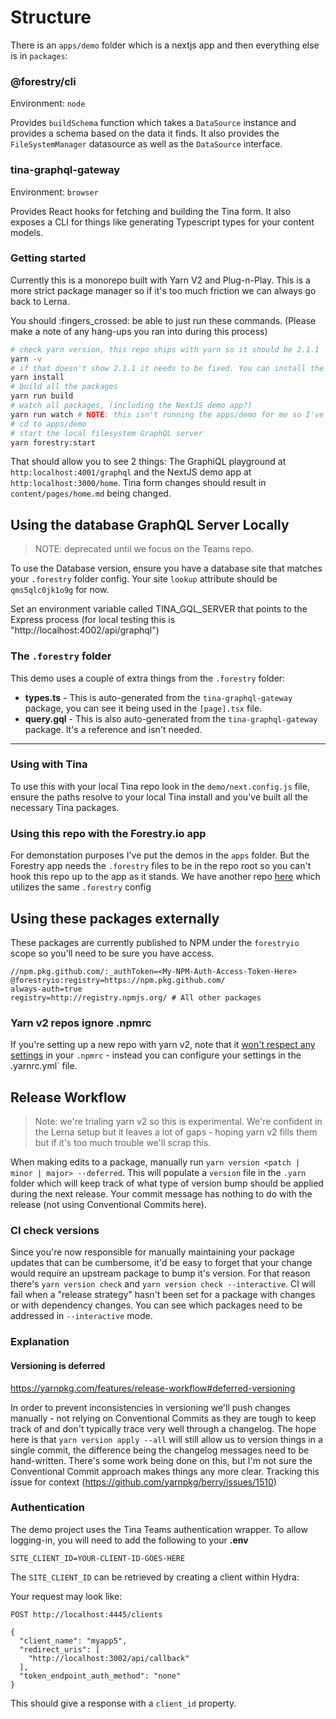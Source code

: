 # Structure

There is an `apps/demo` folder which is a nextjs app and then everything else is in `packages`:

### @forestry/cli

Environment: `node`

Provides `buildSchema` function which takes a `DataSource` instance and provides a schema based on the data it finds. It also provides the `FileSystemManager` datasource as well as the `DataSource` interface.

### tina-graphql-gateway

Environment: `browser`

Provides React hooks for fetching and building the Tina form. It also exposes a CLI for things like generating Typescript types for your content models.

### Getting started

Currently this is a monorepo built with Yarn V2 and Plug-n-Play. This is a more strict package manager so if it's too much friction we can always go back to Lerna.

You should :fingers_crossed: be able to just run these commands. (Please make a note of any hang-ups you ran into during this process)

```sh
# check yarn version, this repo ships with yarn so it should be 2.1.1
yarn -v
# if that doesn't show 2.1.1 it needs to be fixed. You can install the version manually https://yarnpkg.com/getting-started/install but you'll definitely need +2.0
yarn install
# build all the packages
yarn run build
# watch all packages, (including the NextJS demo app?)
yarn run watch # NOTE: this isn't running the apps/demo for me so I've been running it from the `apps/demo` repo directly in a separate tab
# cd to apps/demo
# start the local filesystem GraphQL server
yarn forestry:start
```

That should allow you to see 2 things: The GraphiQL playground at `http:localhost:4001/graphql` and the NextJS demo app at `http:localhost:3000/home`. Tina form changes should result in `content/pages/home.md` being changed.

## Using the **database** GraphQL Server Locally

> NOTE: deprecated until we focus on the Teams repo.

To use the Database version, ensure you have a database site that matches your `.forestry` folder config. Your site `lookup` attribute should be `qms5qlc0jk1o9g` for now.

Set an environment variable called TINA_GQL_SERVER that points to the Express process (for local testing this is "http://localhost:4002/api/graphql")

### The `.forestry` folder

This demo uses a couple of extra things from the `.forestry` folder:

- **types.ts** - This is auto-generated from the `tina-graphql-gateway` package, you can see it being used in the `[page].tsx` file.
- **query.gql** - This is also auto-generated from the `tina-graphql-gateway` package. It's a reference and isn't needed.

---

### Using with Tina

To use this with your local Tina repo look in the `demo/next.config.js` file, ensure the paths resolve to your local Tina install and you've built all the necessary Tina packages.

### Using this repo with the Forestry.io app

For demonstation purposes I've put the demos in the `apps` folder. But the Forestry app needs the `.forestry` files to be in the repo root so you can't hook this repo up to the app as it stands. We have another repo [here](https://github.com/tinacms/demo-tina-blocks-graphql) which utilizes the same `.forestry` config

## Using these packages externally

These packages are currently published to NPM under the `forestryio` scope so you'll need to be sure you have access.

```
//npm.pkg.github.com/:_authToken=<My-NPM-Auth-Access-Token-Here>
@forestryio:registry=https://npm.pkg.github.com/
always-auth=true
registry=http://registry.npmjs.org/ # All other packages
```

### Yarn v2 repos ignore .npmrc

If you're setting up a new repo with yarn v2, note that it [won't respect any settings](https://yarnpkg.com/advanced/migration/#dont-use-npmrc-files) in your `.npmrc` - instead you can configure your settings in the .yarnrc.yml` file.

## Release Workflow

> Note: we're trialing yarn v2 so this is experimental. We're confident in the Lerna setup but it leaves a lot of gaps - hoping yarn v2 fills them but if it's too much trouble we'll scrap this.

When making edits to a package, manually run `yarn version <patch | minor | major> --deferred`. This will populate a `version` file in the `.yarn` folder which will keep track of what type of version bump should be applied during the next release. Your commit message has nothing to do with the release (not using Conventional Commits here).

### CI check versions

Since you're now responsible for manually maintaining your package updates that can be cumbersome, it'd be easy to forget that your change would require an upstream package to bump it's version. For that reason there's `yarn version check` and `yarn version check --interactive`. CI will fail when a "release strategy" hasn't been set for a package with changes or with dependency changes. You can see which packages need to be addressed in `--interactive` mode.

### Explanation

#### Versioning is deferred

https://yarnpkg.com/features/release-workflow#deferred-versioning

In order to prevent inconsistencies in versioning we'll push changes manually - not relying on Conventional Commits as they are tough to keep track of and don't typically trace very well through a changelog. The hope here is that `yarn version apply --all` will still allow us to version things in a single commit, the difference being the changelog messages need to be hand-written. There's some work being done on this, but I'm not sure the Conventional Commit approach makes things any more clear. Tracking this issue for context (https://github.com/yarnpkg/berry/issues/1510)

### Authentication

The demo project uses the Tina Teams authentication wrapper. To allow logging-in, you will need to add the following to your **.env**

```
SITE_CLIENT_ID=YOUR-CLIENT-ID-GOES-HERE
```

The `SITE_CLIENT_ID` can be retrieved by creating a client within Hydra:

Your request may look like:

```
POST http://localhost:4445/clients

{
  "client_name": "myapp5",
  "redirect_uris": [
    "http://localhost:3002/api/callback"
  ],
  "token_endpoint_auth_method": "none"
}
```

This should give a response with a `client_id` property.
